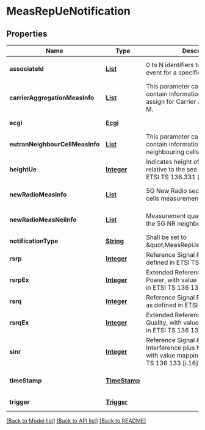 # MeasRepUeNotification
## Properties

Name | Type | Description | Notes
------------ | ------------- | ------------- | -------------
**associateId** | [**List**](AssociateId.md) | 0 to N identifiers to associate the event for a specific UE or flow. | [optional] [default to null]
**carrierAggregationMeasInfo** | [**List**](MeasRepUeNotification_carrierAggregationMeasInfo.md) | This parameter can be repeated to contain information of all the carriers assign for Carrier Aggregation up to M. | [optional] [default to null]
**ecgi** | [**Ecgi**](Ecgi.md) |  | [default to null]
**eutranNeighbourCellMeasInfo** | [**List**](MeasRepUeNotification_eutranNeighbourCellMeasInfo.md) | This parameter can be repeated to contain information of all the neighbouring cells up to N. | [optional] [default to null]
**heightUe** | [**Integer**](integer.md) | Indicates height of the UE in meters relative to the sea level as defined in ETSI TS 136.331 [i.7]. | [optional] [default to null]
**newRadioMeasInfo** | [**List**](MeasRepUeNotification_newRadioMeasInfo.md) | 5G New Radio secondary serving cells measurement information. | [optional] [default to null]
**newRadioMeasNeiInfo** | [**List**](MeasRepUeNotification_newRadioMeasNeiInfo.md) | Measurement quantities concerning the 5G NR neighbours. | [optional] [default to null]
**notificationType** | [**String**](string.md) | Shall be set to \&quot;MeasRepUeNotification\&quot;. | [default to null]
**rsrp** | [**Integer**](integer.md) | Reference Signal Received Power as defined in ETSI TS 136 214 [i.5]. | [default to null]
**rsrpEx** | [**Integer**](integer.md) | Extended Reference Signal Received Power, with value mapping defined in ETSI TS 136 133 [i.16]. | [optional] [default to null]
**rsrq** | [**Integer**](integer.md) | Reference Signal Received Quality as defined in ETSI TS 136 214 [i.5]. | [default to null]
**rsrqEx** | [**Integer**](integer.md) | Extended Reference Signal Received Quality, with value mapping defined in ETSI TS 136 133 [i.16]. | [optional] [default to null]
**sinr** | [**Integer**](integer.md) | Reference Signal \&quot;Signal to Interference plus Noise Ratio\&quot;, with value mapping defined in ETSI TS 136 133 [i.16]. | [optional] [default to null]
**timeStamp** | [**TimeStamp**](TimeStamp.md) |  | [optional] [default to null]
**trigger** | [**Trigger**](Trigger.md) |  | [default to null]

[[Back to Model list]](../README.md#documentation-for-models) [[Back to API list]](../README.md#documentation-for-api-endpoints) [[Back to README]](../README.md)

